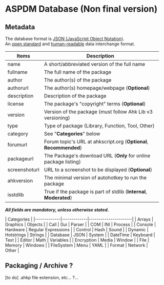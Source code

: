 ASPDM Database (Non final version)
===============================

Metadata
--------------------------

The database format is [JSON (JavaScript Object Notation)](http://www.json.org/).  
An [open standard](http://en.wikipedia.org/wiki/Open_standard) and [human-readable](http://en.wikipedia.org/wiki/Human-readable) data interchange format.

|     Items     |                            Description                              |
|---------------|---------------------------------------------------------------------|
| name          | A short/abbreviated version of the full name                        |
| fullname      | The full name of the package                                        |
| author        | The author(s) of the package                                        |
| authorurl     | The author(s) homepage/webpage (**Optional**)                       |
| description   | Description of the package                                          |
| license       | The package's "copyright" terms (**Optional**)                      |
| version       | Version of the package (must follow Ahk Lib v3 versioning)          |
| type          | Type of package (Library, Function, Tool, Other)                    |
| category      | See "**Categories**" below                                          |
| forumurl      | Forum topic's URL at ahkscript.org (**Optional**, **Recommended**)  |
| packageurl    | The Package's download URL (**Only** for online package listing)    |
| screenshoturl | URL to a screenshot to be displayed (**Optional**)                  |
| ahkversion    | The minimal version of autohotkey to run the package                |
| isstdlib      | True if the package is part of stdlib (**Internal**, **Moderated**) |

_**All fields are mandatory, unless otherwise stated.**_

| Categories                                       |
|-------------|-------------|----------------------|
| Arrays      | Graphics    | Objects              |
| Call        | Gui         | Parser               |
| COM         | INI         | Process              |
| Console     | Hardware    | Regular Expressions  |
| Control     | Hash        | Sound                |
| Dynamic     | Hotstrings  | Strings              |
| Database    | JSON        | System               |
| DateTime    | Keyboard    | Text                 |
| Editor      | Math        | Variables            |
| Encryption  | Media       | Window               |
| File        | Memory      | Windows              |
| FileSystem  | Menu        | YAML                 |
| Format      | Network     | Other                |

Packaging / Archive ?
--------------------------------

[to do] .ahkp file extension, etc...
?...